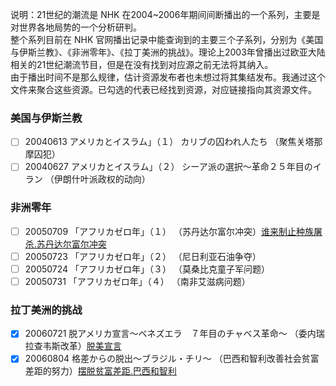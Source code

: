 说明：21世纪的潮流是 NHK 在2004~2006年期间间断播出的一个系列，主要是对世界各地局势的一个分析研判。  
整个系列目前在 NHK 官网播出记录中能查询到的主要三个子系列，分别为《美国与伊斯兰教》、《非洲零年》、《拉丁美洲的挑战》。理论上2003年曾播出过欧亚大陆相关的21世纪潮流节目，但是在没有找到对应源之前无法将其纳入。  
由于播出时间不是那么规律，估计资源发布者也未想过将其集结发布。我通过这个文件来聚合这些资源。已勾选的代表已经找到资源，对应链接指向其资源文件。    

### 美国与伊斯兰教
- [ ] 20040613 アメリカとイスラム」（１） カリブの囚われ人たち （聚焦关塔那摩囚犯）
- [ ] 20040627 アメリカとイスラム」（２） シーア派の選択～革命２５年目のイラン （伊朗什叶派政权的动向）

### 非洲零年
- [ ] 20050709 「アフリカゼロ年」（１） （苏丹达尔富尔冲突）[谁来制止种族屠杀.苏丹达尔富尔冲突](/NHK纪录片/08.非洲/非洲零年/谁来制止种族屠杀.苏丹达尔富尔冲突.md)
- [ ] 20050723 「アフリカゼロ年」（２） （尼日利亚石油争夺）
- [ ] 20050724 「アフリカゼロ年」（３） （莫桑比克童子军问题）
- [ ] 20050731 「アフリカゼロ年」（４） （南非艾滋病问题）

### 拉丁美洲的挑战
- [x] 20060721 脱アメリカ宣言～ベネズエラ　７年目のチャベス革命～ （委内瑞拉查韦斯改革）[脱美宣言](/NHK纪录片/09.拉丁美洲/拉丁美洲的挑战/脱美宣言.委内瑞拉查韦斯革命的第七年.md)
- [x] 20060804 格差からの脱出～ブラジル・チリ～ （巴西和智利改善社会贫富差距的努力）[摆脱贫富差距.巴西和智利](/NHK纪录片/09.拉丁美洲/拉丁美洲的挑战/摆脱贫富差距.巴西和智利.md)